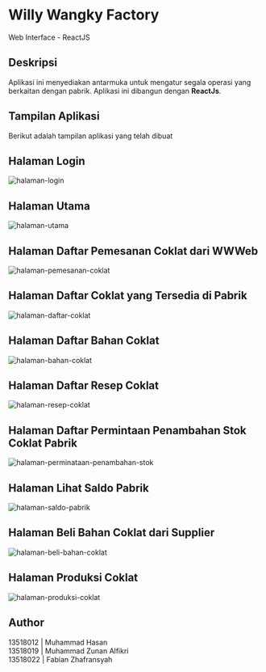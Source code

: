 # Willy Wangky Factory
Web Interface - ReactJS

## Deskripsi
Aplikasi ini menyediakan antarmuka untuk mengatur segala operasi yang berkaitan dengan pabrik. Aplikasi ini dibangun dengan **ReactJs**.

## Tampilan Aplikasi
Berikut adalah tampilan aplikasi yang telah dibuat

## Halaman Login

![halaman-login](screenshots/login.png)

## Halaman Utama

![halaman-utama](screenshots/utama.png)

## Halaman Daftar Pemesanan Coklat dari WWWeb

![halaman-pemesanan-coklat](screenshots/pemesanan-coklat.png)

## Halaman Daftar Coklat yang Tersedia di Pabrik

![halaman-daftar-coklat](screenshots/daftar-coklat.png)

## Halaman Daftar Bahan Coklat

![halaman-bahan-coklat](screenshots/bahan-coklat.png)

## Halaman Daftar Resep Coklat

![halaman-resep-coklat](screenshots/resep-coklat.png)

## Halaman Daftar Permintaan Penambahan Stok Coklat Pabrik

![halaman-perminataan-penambahan-stok](screenshots/permintaan-penambahan-stok.png)

## Halaman Lihat Saldo Pabrik

![halaman-saldo-pabrik](screenshots/saldo-pabrik.png)

## Halaman Beli Bahan Coklat dari Supplier

![halaman-beli-bahan-coklat](screenshots/beli-bahan-coklat.png)

## Halaman Produksi Coklat

![halaman-produksi-coklat](screenshots/produksi-coklat.png)

## Author
13518012 | Muhammad Hasan \
13518019 | Muhammad Zunan Alfikri \
13518022 | Fabian Zhafransyah